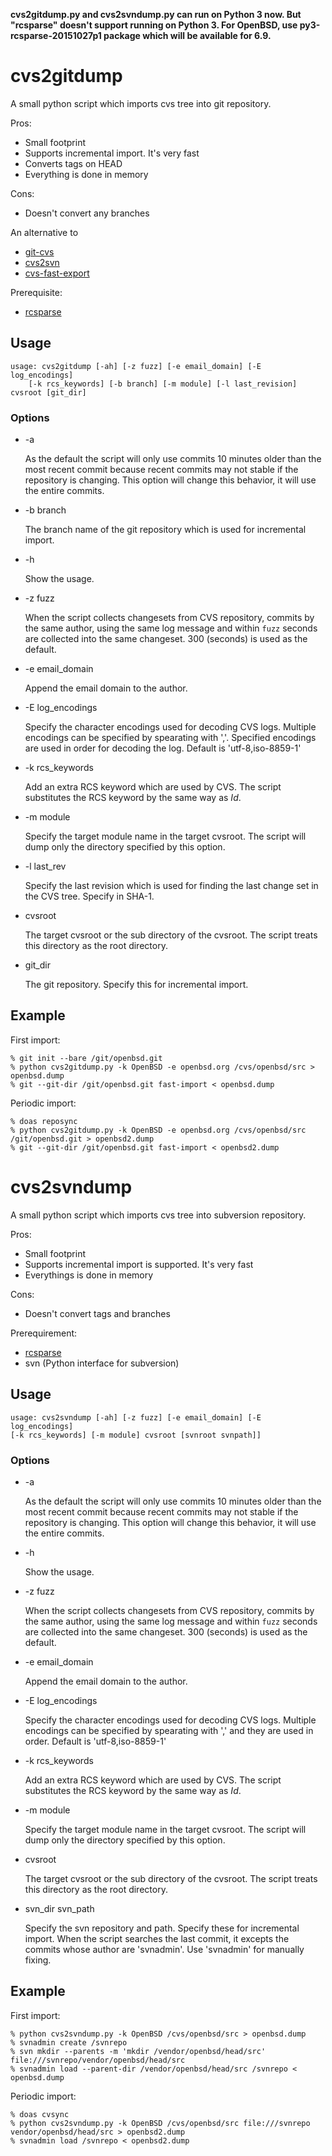 **cvs2gitdump.py and cvs2svndump.py can run on Python 3 now.  But
  "rcsparse" doesn't support running on Python 3.  For OpenBSD, use
  py3-rcsparse-20151027p1 package which will be available for 6.9.**

cvs2gitdump
===========


A small python script which imports cvs tree into git repository.

Pros:
- Small footprint
- Supports incremental import.  It's very fast
- Converts tags on HEAD
- Everything is done in memory

Cons:
- Doesn't convert any branches

An alternative to
- [git-cvs](https://github.com/ustuehler/git-cvs)
- [cvs2svn](http://cvs2svn.tigris.org/)
- [cvs-fast-export](http://www.catb.org/~esr/cvs-fast-export/cvs-fast-export.html)

Prerequisite:
- [rcsparse](https://github.com/corecode/rcsparse)


Usage
-----

    usage: cvs2gitdump [-ah] [-z fuzz] [-e email_domain] [-E log_encodings]
        [-k rcs_keywords] [-b branch] [-m module] [-l last_revision]
	cvsroot [git_dir]


### Options

* -a

  As the default the script will only use commits 10 minutes older than
  the most recent commit because recent commits may not stable if the
  repository is changing.  This option will change this behavior, it
  will use the entire commits.

* -b branch

  The branch name of the git repository which is used for incremental
  import.

* -h

  Show the usage.

* -z fuzz

  When the script collects changesets from CVS repository, commits by
  the same author, using the same log message and within ``fuzz``
  seconds are collected into the same changeset.  300 (seconds) is used
  as the default.

* -e email_domain

  Append the email domain to the author.

* -E log_encodings

  Specify the character encodings used for decoding CVS logs.  Multiple
  encodings can be specified by spearating with ','.   Specified encodings
  are used in order for decoding the log.  Default is 'utf-8,iso-8859-1'

* -k rcs_keywords

  Add an extra RCS keyword which are used by CVS.  The script
  substitutes the RCS keyword by the same way as $Id$.

* -m module

  Specify the target module name in the target cvsroot.  The script will
  dump only the directory specified by this option.

* -l last_rev

  Specify the last revision which is used for finding the last change
  set in the CVS tree.  Specify in SHA-1.

* cvsroot

  The target cvsroot or the sub directory of the cvsroot.  The script treats
  this directory as the root directory.

* git_dir

  The git repository.  Specify this for incremental import.

Example
-------

First import:

    % git init --bare /git/openbsd.git
    % python cvs2gitdump.py -k OpenBSD -e openbsd.org /cvs/openbsd/src > openbsd.dump
    % git --git-dir /git/openbsd.git fast-import < openbsd.dump

Periodic import:

    % doas reposync
    % python cvs2gitdump.py -k OpenBSD -e openbsd.org /cvs/openbsd/src /git/openbsd.git > openbsd2.dump
    % git --git-dir /git/openbsd.git fast-import < openbsd2.dump


cvs2svndump
===========

A small python script which imports cvs tree into subversion repository.

Pros:
- Small footprint
- Supports incremental import is supported.  It's very fast
- Everythings is done in memory

Cons:
- Doesn't convert tags and branches

Prerequirement:
- [rcsparse](http://gitorious.org/fromcvs/rcsparse)
- svn (Python interface for subversion)


Usage
-----

    usage: cvs2svndump [-ah] [-z fuzz] [-e email_domain] [-E log_encodings]
	[-k rcs_keywords] [-m module] cvsroot [svnroot svnpath]]


### Options

* -a

  As the default the script will only use commits 10 minutes older than
  the most recent commit because recent commits may not stable if the
  repository is changing.  This option will change this behavior, it
  will use the entire commits.

* -h

  Show the usage.

* -z fuzz

  When the script collects changesets from CVS repository, commits by
  the same author, using the same log message and within ``fuzz``
  seconds are collected into the same changeset.  300 (seconds) is used
  as the default.

* -e email_domain

  Append the email domain to the author.

* -E log_encodings

  Specify the character encodings used for decoding CVS logs.  Multiple
  encodings can be specified by spearating with ',' and they are used in
  order.  Default is 'utf-8,iso-8859-1'

* -k rcs_keywords

  Add an extra RCS keyword which are used by CVS.  The script
  substitutes the RCS keyword by the same way as $Id$.

* -m module

  Specify the target module name in the target cvsroot.  The script will
  dump only the directory specified by this option.

* cvsroot

  The target cvsroot or the sub directory of the cvsroot.  The script treats
  this directory as the root directory.

* svn_dir svn_path

  Specify the svn repository and path.  Specify these for incremental
  import.  When the script searches the last commit, it excepts the commits
  whose author are 'svnadmin'.  Use 'svnadmin' for manually fixing.


Example
-------

First import:

    % python cvs2svndump.py -k OpenBSD /cvs/openbsd/src > openbsd.dump
    % svnadmin create /svnrepo
    % svn mkdir --parents -m 'mkdir /vendor/openbsd/head/src' file:///svnrepo/vendor/openbsd/head/src
    % svnadmin load --parent-dir /vendor/openbsd/head/src /svnrepo < openbsd.dump

Periodic import:

    % doas cvsync
    % python cvs2svndump.py -k OpenBSD /cvs/openbsd/src file:///svnrepo vendor/openbsd/head/src > openbsd2.dump
    % svnadmin load /svnrepo < openbsd2.dump


